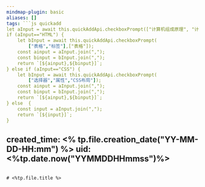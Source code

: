 ```yaml
---
mindmap-plugin: basic
aliases: []
tags: ```js quickadd
let aInput = await this.quickAddApi.checkboxPrompt(["计算机组成原理", "计算机网络", "计算机操作系统", "JavaScript", "Python","HTML","CSS","工具","技巧","win技巧","服务器","前端基础知识"]);
if (aInput=="HTML") {
    let bInput = await this.quickAddApi.checkboxPrompt(
        ["表格","标签"],["表格"]);
    const ainput = aInput.join(",");
    const binput = bInput.join(",");
    return `[${ainput},${binput}]`;
} else if (aInput=="CSS") {
    let bInput = await this.quickAddApi.checkboxPrompt(
        ["选择器","属性","CSS布局"]);
    const ainput = aInput.join(",");
    const binput = bInput.join(",");
    return `[${ainput},${binput}]`;
} else  {
    const input = aInput.join(",");
    return `[${input}]`;
}
```
created_time: <% tp.file.creation_date("YY-MM-DD-HH:mm") %>
uid: <%tp.date.now("YYMMDDHHmmss")%>
---
```

# <%tp.file.title %>
